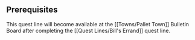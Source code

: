 ## Prerequisites

This quest line will become available at the [[Towns/Pallet Town]] Bulletin Board after completing the [[Quest Lines/Bill's Errand]] quest line.